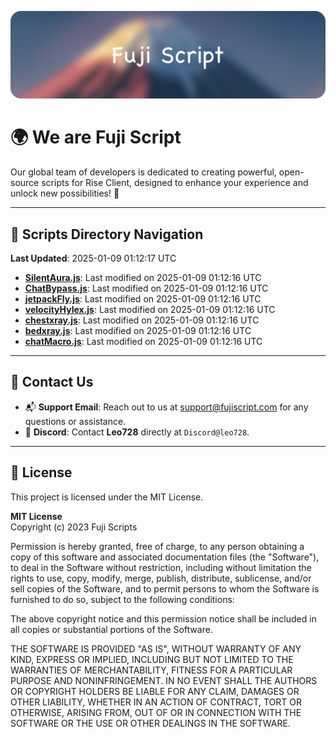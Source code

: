 ![Banner](.github/b.webp)

# 🌍 **We are Fuji Script**

Our global team of developers is dedicated to creating powerful, open-source scripts for Rise Client, designed to enhance your experience and unlock new possibilities! 🌟

---
<!-- SCRIPTS_NAVIGATION_START -->
## 📂 **Scripts Directory Navigation**

**Last Updated**: 2025-01-09 01:12:17 UTC

- **[SilentAura.js](scripts/SilentAura.js)**: Last modified on 2025-01-09 01:12:16 UTC
- **[ChatBypass.js](scripts/ChatBypass.js)**: Last modified on 2025-01-09 01:12:16 UTC
- **[jetpackFly.js](scripts/jetpackFly.js)**: Last modified on 2025-01-09 01:12:16 UTC
- **[velocityHylex.js](scripts/velocityHylex.js)**: Last modified on 2025-01-09 01:12:16 UTC
- **[chestxray.js](scripts/chestxray.js)**: Last modified on 2025-01-09 01:12:16 UTC
- **[bedxray.js](scripts/bedxray.js)**: Last modified on 2025-01-09 01:12:16 UTC
- **[chatMacro.js](scripts/chatMacro.js)**: Last modified on 2025-01-09 01:12:16 UTC

<!-- SCRIPTS_NAVIGATION_END -->

---

## 💬 **Contact Us**  
- 📬 **Support Email**: Reach out to us at [support@fujiscript.com](mailto:support@fujiscript.com) for any questions or assistance.  
- 💬 **Discord**: Contact **Leo728** directly at `Discord@leo728`.

---

## 📜 **License**

This project is licensed under the MIT License.  

**MIT License**  
Copyright (c) 2023 Fuji Scripts  

Permission is hereby granted, free of charge, to any person obtaining a copy of this software and associated documentation files (the "Software"), to deal in the Software without restriction, including without limitation the rights to use, copy, modify, merge, publish, distribute, sublicense, and/or sell copies of the Software, and to permit persons to whom the Software is furnished to do so, subject to the following conditions:  

The above copyright notice and this permission notice shall be included in all copies or substantial portions of the Software.  

THE SOFTWARE IS PROVIDED "AS IS", WITHOUT WARRANTY OF ANY KIND, EXPRESS OR IMPLIED, INCLUDING BUT NOT LIMITED TO THE WARRANTIES OF MERCHANTABILITY, FITNESS FOR A PARTICULAR PURPOSE AND NONINFRINGEMENT. IN NO EVENT SHALL THE AUTHORS OR COPYRIGHT HOLDERS BE LIABLE FOR ANY CLAIM, DAMAGES OR OTHER LIABILITY, WHETHER IN AN ACTION OF CONTRACT, TORT OR OTHERWISE, ARISING FROM, OUT OF OR IN CONNECTION WITH THE SOFTWARE OR THE USE OR OTHER DEALINGS IN THE SOFTWARE.  
